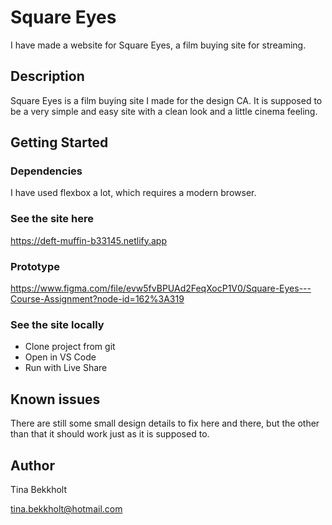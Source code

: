 # Square Eyes

I have made a website for Square Eyes, a film buying site for streaming.

## Description

Square Eyes is a film buying site I made for the design CA. It is supposed to be a very simple and easy site with a clean look and a little cinema feeling.

## Getting Started

### Dependencies

I have used flexbox a lot, which requires a modern browser.

### See the site here

https://deft-muffin-b33145.netlify.app

### Prototype

https://www.figma.com/file/evw5fvBPUAd2FeqXocP1V0/Square-Eyes---Course-Assignment?node-id=162%3A319

### See the site locally

- Clone project from git
- Open in VS Code
- Run with Live Share

## Known issues

There are still some small design details to fix here and there, but the other than that it should work just as it is supposed to.

## Author

Tina Bekkholt

tina.bekkholt@hotmail.com
